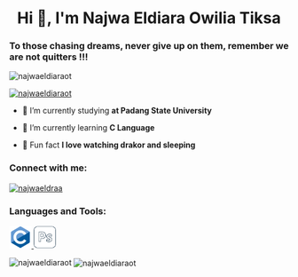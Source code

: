 <h1 align="center">Hi 👋, I'm Najwa Eldiara Owilia Tiksa</h1>
<h3 align="justify">To those chasing dreams, never give up on them, remember we are not quitters !!!</h3>

<p align="left"> <img src="https://komarev.com/ghpvc/?username=najwaeldiaraot&label=Profile%20views&color=0e75b6&style=flat" alt="najwaeldiaraot" /> </p>

<p align="left"> <a href="https://github.com/ryo-ma/github-profile-trophy"><img src="https://github-profile-trophy.vercel.app/?username=najwaeldiaraot" alt="najwaeldiaraot" /></a> </p>

- 🔭 I’m currently studying **at Padang State University**

- 🌱 I’m currently learning **C Language**

- 🌷 Fun fact **I love watching drakor and sleeping**

<h3 align="left">Connect with me:</h3>
<p align="left">
<a href="https://instagram.com/najwaeldraa" target="blank"><img align="center" src="https://raw.githubusercontent.com/rahuldkjain/github-profile-readme-generator/master/src/images/icons/Social/instagram.svg" alt="najwaeldraa" height="30" width="40" /></a>
</p>

<h3 align="left">Languages and Tools:</h3>
<p align="left"> <a href="https://www.cprogramming.com/" target="_blank" rel="noreferrer"> <img src="https://raw.githubusercontent.com/devicons/devicon/master/icons/c/c-original.svg" alt="c" width="40" height="40"/> </a> <a href="https://www.photoshop.com/en" target="_blank" rel="noreferrer"> <img src="https://raw.githubusercontent.com/devicons/devicon/master/icons/photoshop/photoshop-line.svg" alt="photoshop" width="40" height="40"/> </a> </p>

<p><img align="left" src="https://github-readme-stats.vercel.app/api/top-langs?username=najwaeldiaraot&show_icons=true&locale=en&layout=compact" alt="najwaeldiaraot" /></p>

<p>&nbsp;<img align="center" src="https://github-readme-stats.vercel.app/api?username=najwaeldiaraot&show_icons=true&locale=en" alt="najwaeldiaraot" /></p>

